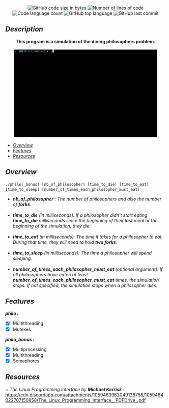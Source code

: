 <p align="center">
	<img alt="GitHub code size in bytes" src="https://img.shields.io/github/languages/code-size/3umi/philosophers_42?color=lightblue" />
	<img alt="Number of lines of code" src="https://img.shields.io/tokei/lines/github/3umi/philosophers_42?color=critical" />
	<img alt="Code language count" src="https://img.shields.io/github/languages/count/3umi/philosophers_42?color=yellow" />
	<img alt="GitHub top language" src="https://img.shields.io/github/languages/top/3umi/philosophers_42?color=blue" />
	<img alt="GitHub last commit" src="https://img.shields.io/github/last-commit/3umi/philosophers_42?color=green" />
</p>

## *Description*

<div align="center">
	<b> This program is a simulation of the dining philosophers problem. <br> <br> </b>
	<img src="Resources/GIF/philo.gif" style="height: 275px; width:450px;background-color: #17202A;">
</div>

<i>
<ul>
    <li> <a href="#overview"> Overview</li> </a>
    <li> <a href="#features"> Features</li> </a>
    <li> <a href="#resources"> Resources</li> </a>
</ul>
</i>

## <span id="overview">*Overview*</span>
	./philo(_bonus) [nb_of_philosopher] [time_to_die] [time_to_eat] [time_to_sleep] [number_of_times_each_philosopher_must_eat]
<p>
	<ul>
		<i>
			<li><b>nb_of_philosopher</b> :  The number of philosophers and also the number of <b>forks</b>.</li><br>
			<li><b>time_to_die</b> (in milliseconds): If a philosopher didn’t start eating <b>time_to_die</b> milliseconds since the beginning of their last meal or the beginning of the simulation, they die.</li> <br>
			<li><b>time_to_eat</b> (in milliseconds): The time it takes for a philosopher to eat. During that time, they will need to hold <b>two forks</b>.</li> <br>
			<li><b>time_to_sleep</b> (in milliseconds):  The time a philosopher will spend sleeping.</li><br>
			<li><b>number_of_times_each_philosopher_must_eat</b> (optional argument):  If all philosophers have eaten at least <b>number_of_times_each_philosopher_must_eat</b> times, the simulation stops. If not specified, the simulation stops when a philosopher dies.</li>
		</i>
	</ul>
</p>

## <span id ="features">*Features*</span>
<b><i>philo :</i></b>
- [x] Multithreading
- [x] Mutexes

<b><i>philo_bonus :</i></b>
- [x] Multiprocessing
- [x] Multithreading
- [x] Semaphores

## <span id="resources">*Resources*</span>

<i>~ The Linux Programming Interface by <b>Michael Kerrisk</b></i> :
<br>
https://cdn.discordapp.com/attachments/1059463962049138758/1059464022707150858/The_Linux_Programming_Interface__PDFDrive_.pdf
